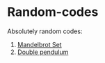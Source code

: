 # Random-codes
Absolutely random codes:

<ol type='1'>
  <li> <a href="https://github.com/Roudranil/Random-codes/blob/main/mandelbrot_set.ipynb"> Mandelbrot Set </a> </li>
  <li> <a href=""> Double pendulum </a> </li>
</ol>
